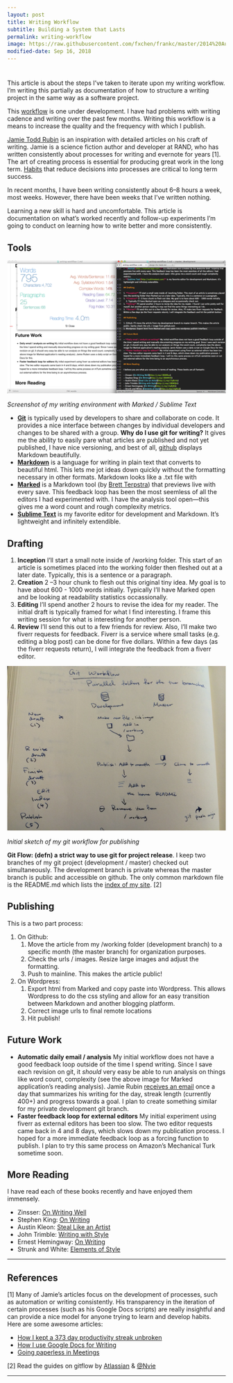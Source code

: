```yaml
---
layout: post
title: Writing Workflow
subtitle: Building a System that Lasts
permalink: writing-workflow
image: https://raw.githubusercontent.com/fxchen/frankc/master/2014%20August/screenshot.png
modified-date: Sep 16, 2018
---
```

<h1 id="writingworkflow:buildingasystemthatlasts"></h1>
This article is about the steps I’ve taken to iterate upon my writing workflow. I’m writing this partially as documentation of how to structure a writing project in the same way as a software project.

This <a href="http://j.mp/1tJ7Gnq">workflow</a> is one under development. I have had problems with writing cadence and writing over the past few months. Writing this workflow is a means to increase the quality and the frequency with which I publish.

<a href="http://www.jamierubin.net">Jamie Todd Rubin</a> is an inspiration with detailed articles on his craft of writing. Jamie is a science fiction author and developer at RAND, who has written consistently about processes for writing and evernote for years [1]. The art of creating process is essential for producing great work in the long term. <a href="http://j.mp/1tnMQNv">Habits</a> that reduce decisions into processes are critical to long term success.

In recent months, I have been writing consistently about 6–8 hours a week, most weeks. However, there have been weeks that I’ve written nothing.

Learning a new skill is hard and uncomfortable. This article is documentation on what’s worked recently and follow-up experiments I’m going to conduct on learning how to write better and more consistently.
<h2 id="tools">Tools</h2>
<img src="https://raw.githubusercontent.com/fxchen/frankc/master/2014%20August/screenshot.png" alt="" />

<em>Screenshot of my writing environment with Marked / Sublime Text</em>
<ul>
  <li><strong><a href="http://git-scm.com">Git</a></strong> is typically used by developers to share and collaborate on code. It provides a nice interface between changes by individual developers and changes to be shared with a group. <strong>Why do I use git for writing?</strong> It gives me the ability to easily pare what articles are published and not yet published, I have nice versioning, and best of all, <a href="https://github.com/fxchen/frankc">github</a> displays Markdown beautifully.</li>
  <li><strong><a href="http://daringfireball.net/projects/markdown">Markdown</a></strong> is a language for writing in plain text that converts to beautiful html. This lets me jot ideas down quickly without the formatting necessary in other formats. Markdown looks like a .txt file with</li>
  <li><strong><a href="http://marked2app.com">Marked</a></strong> is a Markdown tool (by <a href="http://brettterpstra.com">Brett Terpstra</a>) that previews live with every save. This feedback loop has been the most seemless of all the editors I had experimented with. I have the analysis tool open—this gives me a word count and rough complexity metrics.</li>
  <li><strong><a href="http://sublimetext.com">Sublime Text</a></strong> is my favorite editor for development and Markdown. It’s lightweight and infinitely extendible.</li>
</ul>
<h2 id="drafting">Drafting</h2>
<ol>
  <li><strong>Inception</strong> I’ll start a small note inside of /working folder. This start of an article is sometimes placed into the working folder then fleshed out at a later date. Typically, this is a sentence or a paragraph.</li>
  <li><strong>Creation</strong> 2 –3 hour chunk to flesh out this original tiny idea. My goal is to have about 600 - 1000 words initially. Typically I’ll have Marked open and be looking at readability statistics occassionally.</li>
  <li><strong>Editing</strong> I’ll spend another 2 hours to revise the idea for my reader. The initial draft is typically framed for what I find interesting. I frame this writing session for what is interesting for another person.</li>
  <li><strong>Review</strong> I’ll send this out to a few friends for review. Also, I’ll make two fiverr requests for feedback. Fiverr is a service where small tasks (e.g. editing a blog post) can be done for five dollars. Within a few days (as the fiverr requests return), I will integrate the feedback from a fiverr editor.</li>
</ol>
<img src="https://raw.githubusercontent.com/fxchen/frankc/master/2014%20August/gitflow-2x.jpg" alt="" />

<em>Initial sketch of my git workflow for publishing</em>

<strong>Git Flow: (defn) a strict way to use git for project release</strong>. I keep two branches of my git project (development / master) checked out simultaneously. The development branch is private whereas the master branch is public and accessible on github. The only common markdown file is the README.md which lists the <a href="https://github.com/fxchen/frankc">index of my site</a>. [2]
<h2 id="publishing">Publishing</h2>
This is a two part process:
<ol>
  <li>On Github:
<ol>
  <li>Move the article from my /working folder (development branch) to a specific month (the master branch) for organization purposes.</li>
  <li>Check the urls / images. Resize large images and adjust the formatting.</li>
  <li>Push to mainline. This makes the article public!</li>
</ol>
</li>
  <li>On Wordpress:
<ol>
  <li>Export html from Marked and copy paste into Wordpress. This allows Wordpress to do the css styling and allow for an easy transition between Markdown and another blogging platform.</li>
  <li>Correct image urls to final remote locations</li>
  <li>Hit publish!</li>
</ol>
</li>
</ol>
<h2 id="futurework">Future Work</h2>
<ul>
  <li><strong>Automatic daily email / analysis</strong> My initial workflow does not have a good feedback loop outside of the time I spend writing. Since I save each revision on git, it <em>should</em> very easy be able to run analysis on things like word count, complexity (see the above image for Marked application’s reading analysis). Jamie Rubin <a href="http://j.mp/1r671xw">receives an email</a> once a day that summarizes his writing for the day, streak length (currently 400+) and progress towards a goal. I plan to create something similar for my private development git branch.</li>
  <li><strong>Faster feedback loop for external editors</strong> My initial experiment using fiverr as external editors has been too slow. The two editor requests came back in 4 and 8 days, which slows down my publication process. I hoped for a more immediate feedback loop as a forcing function to publish. I plan to try this same process on Amazon’s Mechanical Turk sometime soon.</li>
</ul>
<h2 id="morereading">More Reading</h2>
I have read each of these books recently and have enjoyed them immensely.
<ul>
  <li>Zinsser: <a href="http://j.mp/1BSWRoz">On Writing Well</a></li>
  <li>Stephen King: <a href="http://j.mp/1BSWNVS">On Writing</a></li>
  <li>Austin Kleon: <a href="http://j.mp/1lqRc4o">Steal Like an Artist</a></li>
  <li>John Trimble: <a href="http://j.mp/1BSWQkt">Writing with Style</a></li>
  <li>Ernest Hemingway: <a href="http://j.mp/1lqRjNk">On Writing</a></li>
  <li>Strunk and White: <a href="http://j.mp/1lqRicd">Elements of Style</a></li>
</ul>

<hr />

<h2 id="references">References</h2>
[1] Many of Jamie’s articles focus on the development of processes, such as automation or writing consistently. His transparency in the iteration of certain processes (such as his Google Docs scripts) are really insightful and can provide a nice model for anyone trying to learn and develop habits. Here are some awesome articles:

- <a href="http://99u.com/articles/30801/how-i-kept-a-373-day-productivity-streak-unbroken">How I kept a 373 day productivity streak unbroken</a>
- <a href="http://www.jamierubin.net/2014/08/08/how-i-use-google-docs-for-writing">How I use Google Docs for Writing</a>
- <a href="http://www.jamierubin.net/2014/05/20/going-paperless-whiteboards-webmeetings-evernote-and-skitch">Going paperless in Meetings</a>

[2] Read the guides on gitflow by <a href="https://www.atlassian.com/git/workflows#!workflow-gitflow">Atlassian</a> &amp; <a href="http://nvie.com/posts/a-successful-git-branching-model/">@Nvie</a>

<hr />

<img style="width:0;height:0;" src="https://ga-beacon.appspot.com/UA-36961797-1/sheets/2014-aug-writing-workflow" alt="" />
